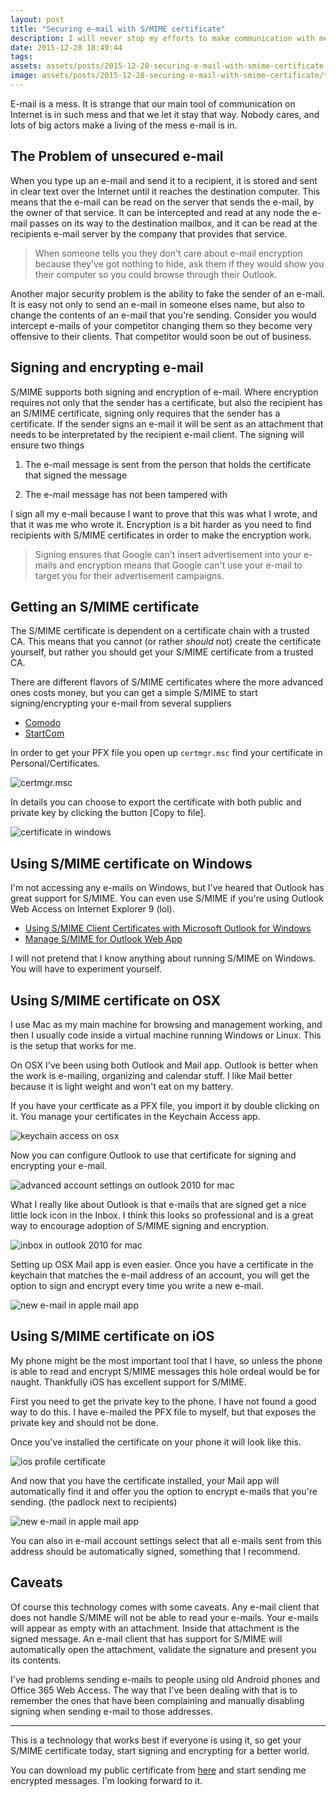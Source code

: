 ```yaml
---
layout: post
title: "Securing e-mail with S/MIME certificate"
description: I will never stop my efforts to make communication with me trustworthy and secure.
date: 2015-12-28 18:49:44
tags: 
assets: assets/posts/2015-12-28-securing-e-mail-with-smime-certificate
image: assets/posts/2015-12-28-securing-e-mail-with-smime-certificate/title.jpg
---
```


E-mail is a mess. It is strange that our main tool of communication on Internet is in such mess and that we let it stay that way. Nobody cares, and lots of big actors make a living of the mess e-mail is in.

## The Problem of unsecured e-mail

When you type up an e-mail and send it to a recipient, it is stored and sent in clear text over the Internet until it reaches the destination computer. This means that the e-mail can be read on the server that sends the e-mail, by the owner of that service. It can be intercepted and read at any node the e-mail passes on its way to the destination mailbox, and it can be read at the recipients e-mail server by the company that provides that service.

> When someone tells you they don't care about e-mail encryption because they've got nothing to hide, ask them if they would show you their computer so you could browse through their Outlook.

Another major security problem is the ability to fake the sender of an e-mail. It is easy not only to send an e-mail in someone elses name, but also to change the contents of an e-mail that you're sending. Consider you would intercept e-mails of your competitor changing them so they become very offensive to their clients. That competitor would soon be out of business.

## Signing and encrypting e-mail

S/MIME supports both signing and encryption of e-mail. Where encryption requires not only that the sender has a certificate, but also the recipient has an S/MIME certificate, signing only requires that the sender has a certificate. If the sender signs an e-mail it will be sent as an attachment that needs to be interpretated by the recipient e-mail client. The signing will ensure two things

1. The e-mail message is sent from the person that holds the certificate that signed the message

2. The e-mail message has not been tampered with

I sign all my e-mail because I want to prove that this was what I wrote, and that it was me who wrote it. Encryption is a bit harder as you need to find recipients with S/MIME certificates in order to make the encryption work.

> Signing ensures that Google can't insert advertisement into your e-mails and encryption means that Google can't use your e-mail to target you for their advertisement campaigns.

## Getting an S/MIME certificate

The S/MIME certificate is dependent on a certificate chain with a trusted CA. This means that you cannot (or rather _should_ not) create the certificate yourself, but rather you should get your S/MIME certificate from a trusted CA.

There are different flavors of S/MIME certificates where the more advanced ones costs money, but you can get a simple S/MIME to start signing/encrypting your e-mail from several suppliers

* [Comodo](https://www.comodo.com/home/email-security/free-email-certificate.php "Free Secure Email Certificate with Digital Signature")
* [StartCom](https://www.startssl.com/)

In order to get your PFX file you open up `certmgr.msc` find your certificate in Personal/Certificates.

![certmgr.msc](/assets/posts/2015-12-28-securing-e-mail-with-smime-certificate/certmgr.png)

In details you can choose to export the certificate with both public and private key by clicking the button \[Copy to file\].

![certificate in windows](/assets/posts/2015-12-28-securing-e-mail-with-smime-certificate/certificate.png)

## Using S/MIME certificate on Windows

I'm not accessing any e-mails on Windows, but I've heared that Outlook has great support for S/MIME. You can even use S/MIME if you're using Outlook Web Access on Internet Explorer 9 (lol).

* [Using S/MIME Client Certificates with Microsoft Outlook for Windows](https://kb.iu.edu/d/bcta)
* [Manage S/MIME for Outlook Web App](https://technet.microsoft.com/en-us/library/bb738151%28v=exchg.141%29.aspx)

I will not pretend that I know anything about running S/MIME on Windows. You will have to experiment yourself.

## Using S/MIME certificate on OSX

I use Mac as my main machine for browsing and management working, and then I usually code inside a virtual machine running Windows or Linux. This is the setup that works for me.

On OSX I've been using both Outlook and Mail app. Outlook is better when the work is e-mailing, organizing and calendar stuff. I like Mail better because it is light weight and won't eat on my battery.

If you have your certficate as a PFX file, you import it by double clicking on it. You manage your certificates in the Keychain Access app.

![keychain access on osx](/assets/posts/2015-12-28-securing-e-mail-with-smime-certificate/keychain.png)

Now you can configure Outlook to use that certificate for signing and encrypting your e-mail.

![advanced account settings on outlook 2010 for mac](/assets/posts/2015-12-28-securing-e-mail-with-smime-certificate/outlook_account_settings.png)

What I really like about Outlook is that e-mails that are signed get a nice little lock icon in the Inbox. I think this looks so professional and is a great way to encourage adoption of S/MIME signing and encryption.

![inbox in outlook 2010 for mac](/assets/posts/2015-12-28-securing-e-mail-with-smime-certificate/outlook.png)

Setting up OSX Mail app is even easier. Once you have a certificate in the keychain that matches the e-mail address of an account, you will get the option to sign and encrypt every time you write a new e-mail.

![new e-mail in apple mail app](/assets/posts/2015-12-28-securing-e-mail-with-smime-certificate/mail-app.png)

## Using S/MIME certificate on iOS

My phone might be the most important tool that I have, so unless the phone is able to read and encrypt S/MIME messages this hole ordeal would be for naught. Thankfully iOS has excellent support for S/MIME.

First you need to get the private key to the phone. I have not found a good way to do this. I have e-mailed the PFX file to myself, but that exposes the private key and should not be done.

Once you've installed the certificate on your phone it will look like this.

![ios profile certificate](/assets/posts/2015-12-28-securing-e-mail-with-smime-certificate/ios-certificate.png)

And now that you have the certificate installed, your Mail app will automatically find it and offer you the option to encrypt e-mails that you're sending. (the padlock next to recipients)

![new e-mail in apple mail app](/assets/posts/2015-12-28-securing-e-mail-with-smime-certificate/ios-mail.png)

You can also in e-mail account settings select that all e-mails sent from this address should be automatically signed, something that I recommend.

## Caveats

Of course this technology comes with some caveats. Any e-mail client that does not handle S/MIME will not be able to read your e-mails. Your e-mails will appear as empty with an attachment. Inside that attachment is the signed message. An e-mail client that has support for S/MIME will automatically open the attachment, validate the signature and present you its contents.

I've had problems sending e-mails to people using old Android phones and Office 365 Web Access. The way that I've been dealing with that is to remember the ones that have been complaining and manually disabling signing when sending e-mail to those addresses.

---

This is a technology that works best if everyone is using it, so get your S/MIME certificate today, start signing and encrypting for a better world.

You can download my public certificate from [here](/contact/hello_mikaellundin_name.cer "My public S/MIME key for hello@mikaellundin.name") and start sending me encrypted messages. I'm looking forward to it.

